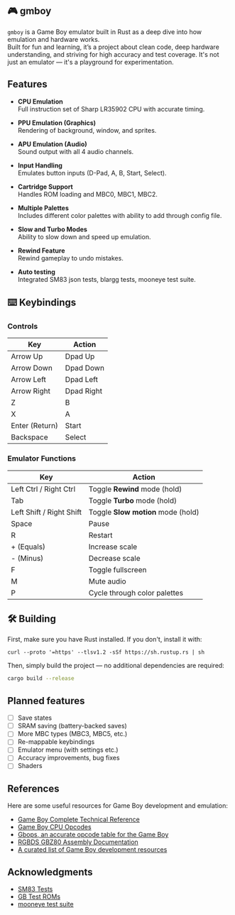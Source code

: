 ## 🎮 gmboy

`gmboy` is a Game Boy emulator built in Rust as a deep dive into how emulation and hardware works.  
Built for fun and learning, it’s a project about clean code, deep hardware understanding, and striving for high accuracy and test coverage.
It's not just an emulator — it's a playground for experimentation.

## Features

-  **CPU Emulation**  
  Full instruction set of Sharp LR35902 CPU with accurate timing.

- **PPU Emulation (Graphics)**  
  Rendering of background, window, and sprites.

- **APU Emulation (Audio)**  
  Sound output with all 4 audio channels.

- **Input Handling**  
  Emulates button inputs (D-Pad, A, B, Start, Select).

- **Cartridge Support**  
  Handles ROM loading and MBC0, MBC1, MBC2.

- **Multiple Palettes**  
  Includes different color palettes with ability to add through config file.

- **Slow and Turbo Modes**  
  Ability to slow down and speed up emulation.

- **Rewind Feature**  
  Rewind gameplay to undo mistakes.

-  **Auto testing**  
   Integrated SM83 json tests, blargg tests, mooneye test suite.

## ⌨️ Keybindings

### Controls
| Key               | Action      |
|-------------------|-------------|
| Arrow Up          | Dpad Up     |
| Arrow Down        | Dpad Down   |
| Arrow Left        | Dpad Left   |
| Arrow Right       | Dpad Right  |
| Z                 | B           |
| X                 | A           |
| Enter (Return)    | Start       |
| Backspace         | Select      |


### Emulator Functions
| Key                    | Action                          |
|------------------------|--------------------------------|
| Left Ctrl / Right Ctrl | Toggle **Rewind** mode (hold)  |
| Tab                    | Toggle **Turbo** mode (hold)   |
| Left Shift / Right Shift | Toggle **Slow motion** mode (hold) |
| Space                  | Pause                          |
| R                      | Restart                        |
| + (Equals)             | Increase scale                 |
| - (Minus)              | Decrease scale                 |
| F                      | Toggle fullscreen              |
| M                      | Mute audio                    |
| P                      | Cycle through color palettes  |

## 🛠️ Building

First, make sure you have Rust installed. If you don't, install it with:
````
curl --proto '=https' --tlsv1.2 -sSf https://sh.rustup.rs | sh
````
Then, simply build the project — no additional dependencies are required:
```bash
cargo build --release
```
## Planned features

- [ ] Save states
- [ ] SRAM saving (battery-backed saves)
- [ ] More MBC types (MBC3, MBC5, etc.)
- [ ] Re-mappable keybindings
- [ ] Emulator menu (with settings etc.)
- [ ] Accuracy improvements, bug fixes
- [ ] Shaders

## References
Here are some useful resources for Game Boy development and emulation:

- [Game Boy Complete Technical Reference](https://gbdev.io/pandocs/)
- [Game Boy CPU Opcodes](https://www.pastraiser.com/cpu/gameboy/gameboy_opcodes.html)
- [Gbops, an accurate opcode table for the Game Boy](https://izik1.github.io/gbops/index.html)
- [RGBDS GBZ80 Assembly Documentation](https://rgbds.gbdev.io/docs/v0.9.0/gbz80.7)
- [A curated list of Game Boy development resources](https://github.com/gbdev/awesome-gbdev)

## Acknowledgments
- [SM83 Tests](https://github.com/SingleStepTests/sm83)
- [GB Test ROMs](https://github.com/retrio/gb-test-roms)
- [mooneye test suite](https://github.com/Gekkio/mooneye-test-suite)